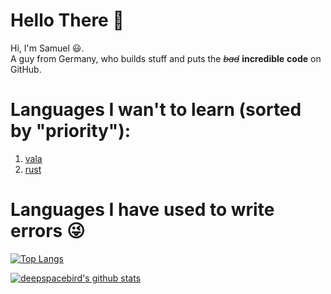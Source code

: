 # Hello There 👋

Hi, I'm Samuel 😃.  
A guy from Germany, who builds stuff and puts the ~~*bad*~~ **incredible** **code** on GitHub.

# Languages I wan't to learn (sorted by "priority"):
1. [vala](https://wiki.gnome.org/Projects/Vala)
1. [rust](https://rust-lang.org)
  
# Languages I have used to write errors 😜
[![Top Langs](https://github-readme-stats.vercel.app/api/top-langs/?username=ExtinctAxolotl&theme=nord)](https://github.com/ExinctAxolotl)
  

[![deepspacebird's github stats](https://github-readme-stats.vercel.app/api?username=ExtinctAxolotl&show_icons=true&theme=nord)](https://github.com/ExtinctAxolotl)

